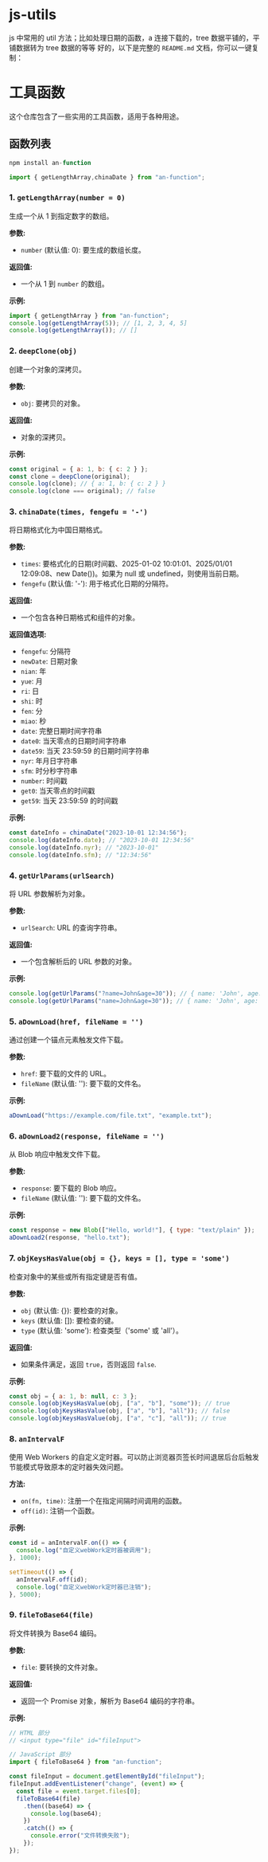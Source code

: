 # js-utils

js 中常用的 util 方法；比如处理日期的函数，a 连接下载的，tree 数据平铺的，平铺数据转为 tree 数据的等等
好的，以下是完整的 `README.md` 文档，你可以一键复制：

# 工具函数

这个仓库包含了一些实用的工具函数，适用于各种用途。

## 函数列表

```javascript
npm install an-function

import { getLengthArray,chinaDate } from "an-function";

```

### 1. `getLengthArray(number = 0)`

生成一个从 1 到指定数字的数组。

**参数:**

- `number` (默认值: 0): 要生成的数组长度。

**返回值:**

- 一个从 1 到 `number` 的数组。

**示例:**

```javascript
import { getLengthArray } from "an-function";
console.log(getLengthArray(5)); // [1, 2, 3, 4, 5]
console.log(getLengthArray()); // []
```

### 2. `deepClone(obj)`

创建一个对象的深拷贝。

**参数:**

- `obj`: 要拷贝的对象。

**返回值:**

- 对象的深拷贝。

**示例:**

```javascript
const original = { a: 1, b: { c: 2 } };
const clone = deepClone(original);
console.log(clone); // { a: 1, b: { c: 2 } }
console.log(clone === original); // false
```

### 3. `chinaDate(times, fengefu = '-')`

将日期格式化为中国日期格式。

**参数:**

- `times`: 要格式化的日期(时间戳、2025-01-02 10:01:01、2025/01/01 12:09:08、new Date())。如果为 null 或 undefined，则使用当前日期。
- `fengefu` (默认值: '-'): 用于格式化日期的分隔符。

**返回值:**

- 一个包含各种日期格式和组件的对象。

**返回值选项:**

- `fengefu`: 分隔符
- `newDate`: 日期对象
- `nian`: 年
- `yue`: 月
- `ri`: 日
- `shi`: 时
- `fen`: 分
- `miao`: 秒
- `date`: 完整日期时间字符串
- `date0`: 当天零点的日期时间字符串
- `date59`: 当天 23:59:59 的日期时间字符串
- `nyr`: 年月日字符串
- `sfm`: 时分秒字符串
- `number`: 时间戳
- `get0`: 当天零点的时间戳
- `get59`: 当天 23:59:59 的时间戳

**示例:**

```javascript
const dateInfo = chinaDate("2023-10-01 12:34:56");
console.log(dateInfo.date); // "2023-10-01 12:34:56"
console.log(dateInfo.nyr); // "2023-10-01"
console.log(dateInfo.sfm); // "12:34:56"
```

### 4. `getUrlParams(urlSearch)`

将 URL 参数解析为对象。

**参数:**

- `urlSearch`: URL 的查询字符串。

**返回值:**

- 一个包含解析后的 URL 参数的对象。

**示例:**

```javascript
console.log(getUrlParams("?name=John&age=30")); // { name: 'John', age: '30' }
console.log(getUrlParams("name=John&age=30")); // { name: 'John', age: '30' }
```

### 5. `aDownLoad(href, fileName = '')`

通过创建一个锚点元素触发文件下载。

**参数:**

- `href`: 要下载的文件的 URL。
- `fileName` (默认值: ''): 要下载的文件名。

**示例:**

```javascript
aDownLoad("https://example.com/file.txt", "example.txt");
```

### 6. `aDownLoad2(response, fileName = '')`

从 Blob 响应中触发文件下载。

**参数:**

- `response`: 要下载的 Blob 响应。
- `fileName` (默认值: ''): 要下载的文件名。

**示例:**

```javascript
const response = new Blob(["Hello, world!"], { type: "text/plain" });
aDownLoad2(response, "hello.txt");
```

### 7. `objKeysHasValue(obj = {}, keys = [], type = 'some')`

检查对象中的某些或所有指定键是否有值。

**参数:**

- `obj` (默认值: {}): 要检查的对象。
- `keys` (默认值: []): 要检查的键。
- `type` (默认值: 'some'): 检查类型（'some' 或 'all'）。

**返回值:**

- 如果条件满足，返回 `true`，否则返回 `false`.

**示例:**

```javascript
const obj = { a: 1, b: null, c: 3 };
console.log(objKeysHasValue(obj, ["a", "b"], "some")); // true
console.log(objKeysHasValue(obj, ["a", "b"], "all")); // false
console.log(objKeysHasValue(obj, ["a", "c"], "all")); // true
```

### 8. `anIntervalF`

使用 Web Workers 的自定义定时器。可以防止浏览器页签长时间退居后台后触发节能模式导致原本的定时器失效问题。

**方法:**

- `on(fn, time)`: 注册一个在指定间隔时间调用的函数。
- `off(id)`: 注销一个函数。

**示例:**

```javascript
const id = anIntervalF.on(() => {
  console.log("自定义webWork定时器被调用");
}, 1000);

setTimeout(() => {
  anIntervalF.off(id);
  console.log("自定义webWork定时器已注销");
}, 5000);
```

### 9. `fileToBase64(file)`

将文件转换为 Base64 编码。

**参数:**

- `file`: 要转换的文件对象。

**返回值:**

- 返回一个 Promise 对象，解析为 Base64 编码的字符串。

**示例:**

```javascript
// HTML 部分
// <input type="file" id="fileInput">

// JavaScript 部分
import { fileToBase64 } from "an-function";

const fileInput = document.getElementById("fileInput");
fileInput.addEventListener("change", (event) => {
  const file = event.target.files[0];
  fileToBase64(file)
    .then((base64) => {
      console.log(base64);
    })
    .catch(() => {
      console.error("文件转换失败");
    });
});
```
